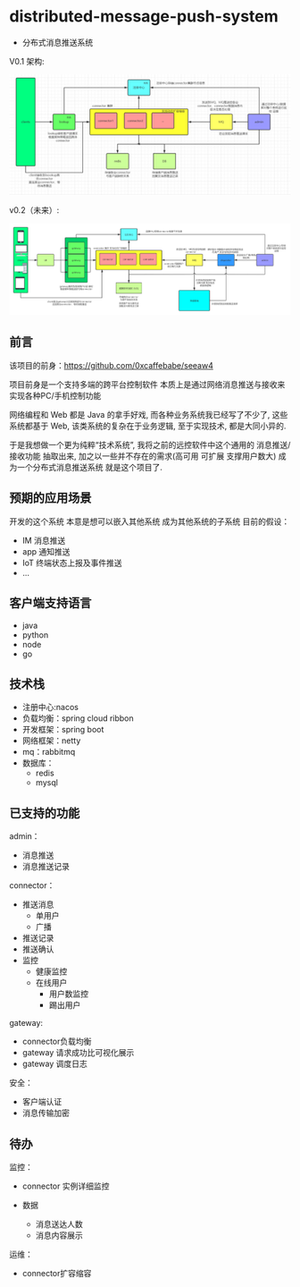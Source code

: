 # distributed-message-push-system

- 分布式消息推送系统

V0.1 架构:

![](./architecture.png)

v0.2（未来）:

![](./architecure1.png)

## 前言

该项目的前身：<https://github.com/0xcaffebabe/seeaw4>

项目前身是一个支持多端的跨平台控制软件 本质上是通过网络消息推送与接收来实现各种PC/手机控制功能

网络编程和 Web 都是 Java 的拿手好戏, 而各种业务系统我已经写了不少了, 这些系统都基于 Web, 该类系统的复杂在于业务逻辑, 至于实现技术, 都是大同小异的.

于是我想做一个更为纯粹“技术系统”, 我将之前的远控软件中这个通用的 消息推送/接收功能 抽取出来, 加之以一些并不存在的需求(高可用 可扩展 支撑用户数大) 成为一个分布式消息推送系统 就是这个项目了. 

## 预期的应用场景

开发的这个系统 本意是想可以嵌入其他系统 成为其他系统的子系统 目前的假设：

- IM 消息推送
- app 通知推送
- IoT 终端状态上报及事件推送
- ...

## 客户端支持语言

- java
- python
- node
- go

## 技术栈

- 注册中心:nacos
- 负载均衡：spring cloud ribbon
- 开发框架：spring boot
- 网络框架：netty
- mq：rabbitmq
- 数据库：
    - redis
    - mysql

## 已支持的功能

admin：

- 消息推送
- 消息推送记录

connector：

- 推送消息
    - 单用户
    - 广播
- 推送记录
- 推送确认
- 监控
    - 健康监控
    - 在线用户
        - 用户数监控
        - 踢出用户

gateway:

- connector负载均衡
- gateway 请求成功比可视化展示
- gateway 调度日志

安全：

- 客户端认证
- 消息传输加密

## 待办

监控：

- connector 实例详细监控

- 数据
    - 消息送达人数
    - 消息内容展示

运维：

- connector扩容缩容
